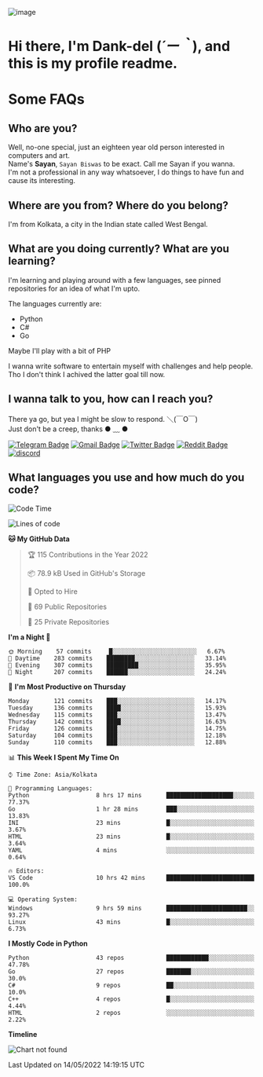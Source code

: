 ![image](https://user-images.githubusercontent.com/63096193/125182844-29f20800-e22f-11eb-8dc9-b0f2d29647bb.png)

# **Hi there, I'm Dank-del (*´ー｀*), and this is my profile readme.**
<!--  [![Profile views](https://gpvc.arturio.dev/dank-del)](https://github.com/dank-del) -->
# Some FAQs

## **Who are you?**

Well, no-one special, just an eighteen year old person interested in computers and art. \
Name's **Sayan**, `Sayan Biswas` to be exact. Call me Sayan if you wanna. \
I'm not a professional in any way whatsoever, I do things to have fun and cause its interesting.

## **Where are you from? Where do you belong?**

I'm from Kolkata, a city in the Indian state called West Bengal.

## **What are you doing currently? What are you learning?**

I'm learning and playing around with a few languages, see pinned repositories for an idea of what I'm upto.

The languages currently are:

- Python
- C#
- Go

Maybe I'll play with a bit of PHP

I wanna write software to entertain myself with challenges and help people. \
Tho I don't think I achived the latter goal till now.

<!--## **Eww, I see a weeb profile.**

Can't help it, it's the best way to hide my face on this account
> Why do people hate weebs .-.

## **Cool, what more interests you?**

My interests are quite, weird. They're scattered all over the place. \
I've been fascinated by music and have studied it since the age of 6, I've performed on stage and on air but yeah now I've been away from that. I specialize in key instruments. \
Another thing that interests me is Media Production, aka, working with audio, video and broadcasting media.

> I just like art in general. also feeds the reason of me being obsessed with Japanese drawings (⋟ ﹏ ⋞)-->

## **I wanna talk to you, how can I reach you?**

There ya go, but yea I might be slow to respond. ＼(￣O￣) \
Just don't be a creep, thanks ● ﹏ ●

[![Telegram Badge](https://img.shields.io/badge/-dank_as_fuck-1ca0f1?style=flat-square&logo=telegram&logoColor=white&link=https://t.me/dank_as_fuck)](https://t.me/dank_as_fuck)
[![Gmail Badge](https://img.shields.io/badge/-chizuru@kanojo.tk-c14438?style=flat-square&logo=Gmail&logoColor=white&link=mailto:chizuru@kanojo.tk)](mailto:chizuru@kanojo.tk)
[![Twitter Badge](https://img.shields.io/twitter/follow/TheDankDel?style=social)](https://twitter.com/TheDankDel)
[![Reddit Badge](https://img.shields.io/reddit/user-karma/combined/dank_as_fuck_?style=social)](https://www.reddit.com/user/dank_as_fuck_/)
[![discord](https://discord-md-badge.vercel.app/api/shield/506536929152466945?style=social)](https://discordapp.com/users/506536929152466945)

## **What languages you use and how much do you code?**

<!--START_SECTION:waka-->
![Code Time](http://img.shields.io/badge/Code%20Time-562%20hrs%2053%20mins-blue)

![Lines of code](https://img.shields.io/badge/From%20Hello%20World%20I%27ve%20Written-750%20Thousand%20lines%20of%20code-blue)

**🐱 My GitHub Data** 

> 🏆 115 Contributions in the Year 2022
 > 
> 📦 78.9 kB Used in GitHub's Storage 
 > 
> 💼 Opted to Hire
 > 
> 📜 69 Public Repositories 
 > 
> 🔑 25 Private Repositories  
 > 
**I'm a Night 🦉** 

```text
🌞 Morning    57 commits     █░░░░░░░░░░░░░░░░░░░░░░░░   6.67% 
🌆 Daytime    283 commits    ████████░░░░░░░░░░░░░░░░░   33.14% 
🌃 Evening    307 commits    █████████░░░░░░░░░░░░░░░░   35.95% 
🌙 Night      207 commits    ██████░░░░░░░░░░░░░░░░░░░   24.24%

```
📅 **I'm Most Productive on Thursday** 

```text
Monday       121 commits    ███░░░░░░░░░░░░░░░░░░░░░░   14.17% 
Tuesday      136 commits    ████░░░░░░░░░░░░░░░░░░░░░   15.93% 
Wednesday    115 commits    ███░░░░░░░░░░░░░░░░░░░░░░   13.47% 
Thursday     142 commits    ████░░░░░░░░░░░░░░░░░░░░░   16.63% 
Friday       126 commits    ███░░░░░░░░░░░░░░░░░░░░░░   14.75% 
Saturday     104 commits    ███░░░░░░░░░░░░░░░░░░░░░░   12.18% 
Sunday       110 commits    ███░░░░░░░░░░░░░░░░░░░░░░   12.88%

```


📊 **This Week I Spent My Time On** 

```text
⌚︎ Time Zone: Asia/Kolkata

💬 Programming Languages: 
Python                   8 hrs 17 mins       ███████████████████░░░░░░   77.37% 
Go                       1 hr 28 mins        ███░░░░░░░░░░░░░░░░░░░░░░   13.83% 
INI                      23 mins             █░░░░░░░░░░░░░░░░░░░░░░░░   3.67% 
HTML                     23 mins             █░░░░░░░░░░░░░░░░░░░░░░░░   3.64% 
YAML                     4 mins              ░░░░░░░░░░░░░░░░░░░░░░░░░   0.64%

🔥 Editors: 
VS Code                  10 hrs 42 mins      █████████████████████████   100.0%

💻 Operating System: 
Windows                  9 hrs 59 mins       ███████████████████████░░   93.27% 
Linux                    43 mins             █░░░░░░░░░░░░░░░░░░░░░░░░   6.73%

```

**I Mostly Code in Python** 

```text
Python                   43 repos            ████████████░░░░░░░░░░░░░   47.78% 
Go                       27 repos            ███████░░░░░░░░░░░░░░░░░░   30.0% 
C#                       9 repos             ██░░░░░░░░░░░░░░░░░░░░░░░   10.0% 
C++                      4 repos             █░░░░░░░░░░░░░░░░░░░░░░░░   4.44% 
HTML                     2 repos             ░░░░░░░░░░░░░░░░░░░░░░░░░   2.22%

```


**Timeline**

![Chart not found](https://raw.githubusercontent.com/Dank-del/Dank-del/main/charts/bar_graph.png) 


 Last Updated on 14/05/2022 14:19:15 UTC
<!--END_SECTION:waka-->

<!--## **Can I stalk your spotify?**

Um sure.

![OwO Spotify](https://spotify-recently-played-readme.vercel.app/api?user=31fdrsslnr7nvq4ytqwtw7c4rxfm&count=5)-->
